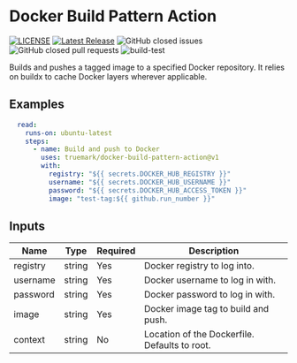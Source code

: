 # Docker Build Pattern Action

[![LICENSE](https://img.shields.io/badge/license-BSD3-green)](LICENSE)
[![Latest Release](https://img.shields.io/github/v/release/truemark/docker-build-pattern-action)](https://github.com/truemark/docker-build-pattern-action/releases)
![GitHub closed issues](https://img.shields.io/github/issues-closed/truemark/docker-build-pattern-action)
![GitHub closed pull requests](https://img.shields.io/github/issues-pr-closed/truemark/docker-build-pattern-action)
![build-test](https://github.com/truemark/docker-build-pattern-action/workflows/build-test/badge.svg)

Builds and pushes a tagged image to a specified Docker repository. It relies on buildx to cache Docker layers wherever applicable.

## Examples
```yml
  read:
    runs-on: ubuntu-latest
    steps:
      - name: Build and push to Docker
        uses: truemark/docker-build-pattern-action@v1
        with:
          registry: "${{ secrets.DOCKER_HUB_REGISTRY }}"
          username: "${{ secrets.DOCKER_HUB_USERNAME }}"
          password: "${{ secrets.DOCKER_HUB_ACCESS_TOKEN }}"
          image: "test-tag:${{ github.run_number }}"
```

## Inputs
| Name     | Type   | Required | Description                                     |
|----------|--------|----------|-------------------------------------------------|
| registry | string | Yes      | Docker registry to log into.                    |
| username | string | Yes      | Docker username to log in with.                 |
| password | string | Yes      | Docker password to log in with.                 |
| image    | string | Yes      | Docker image tag to build and push.             |
| context  | string | No       | Location of the Dockerfile. Defaults to root.   |
